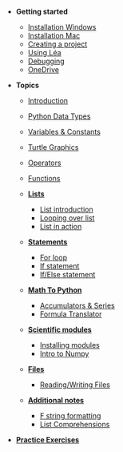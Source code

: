 * **Getting started**
  * [Installation Windows](Getting_started/01_1_python_installation_win.md)
  * [Installation Mac](Getting_started/01_2_python_installation_mac.md)
  * [Creating a project](Getting_started/03_create_new_project.md)
  * [Using Léa](Getting_started/04_lea.md)
  * [Debugging](Getting_started/06_debugging.md)
  * [OneDrive](Getting_started/07_one_drive.md)

* **Topics**
  * [Introduction](Notes/list_introduction.md)
  * [Python Data Types](Notes/list_Python_Data_Types.md)
  * [Variables & Constants](Notes/08_variables.md) 
  * [Turtle Graphics](Notes/list_turtle_graphics.md) 
  * [Operators](Notes/list_operator.md) 
  * [Functions](Notes/list_functions.md)
 
    
  * **[Lists](Notes/28_lists.md)**
    * [List introduction](Notes/28_1_lists.md)
    * [Looping over list](Notes/28_2_lists.md)
    * [List in action](Notes/28_3_lists.md)
  * **[Statements](Notes/23_statements.md)**
    * [For loop](Notes/23_1_for_loop)
    * [If statement](Notes/26_conditions_if.md)
    * [If/Else statement](/Notes/27_conditions_if_else.md)
  * **[Math To Python](Notes/31_math_to_python.md)**
    * [Accumulators & Series](Notes/31_accumulator_pattern.md)
    * [Formula Translator](Notes/32_from_math_to_python.md)
  * **[Scientific modules](Notes/33_scientific_modules.md)**
    * [Installing modules](Notes/33_1_matplotlib_and_numpy.md)
    * [Intro to Numpy](Notes/33_2_numpy.md)
  * **[Files](Notes/35_files.md)**
    * [Reading/Writing Files](Notes/35_reading_files.md)
  * **[Additional notes](Notes/06_additional_notes.md)**
    * [F string formatting](Notes/06_2_f_strings.md)
    * [List Comprehensions](Notes/23_3_for_loop_list_comprehension.md)

* **[Practice Exercises](Practice_questions/list_practice_by_topic.md)**
